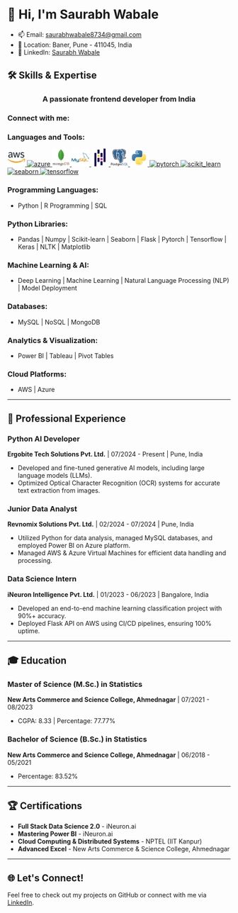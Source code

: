 # 👋 Hi, I'm Saurabh Wabale

- 📫 Email: [saurabhwabale8734@gmail.com](mailto:saurabhwabale8734@gmail.com)
- 📍 Location: Baner, Pune - 411045, India
- 🔗 LinkedIn: [Saurabh Wabale](https://www.linkedin.com/in/saurabh8734/)

## 🛠️ Skills & Expertise

<h3 align="center">A passionate frontend developer from India</h3>

<h3 align="left">Connect with me:</h3>
<p align="left">
</p>

<h3 align="left">Languages and Tools:</h3>
<p align="left"> <a href="https://aws.amazon.com" target="_blank" rel="noreferrer"> <img src="https://raw.githubusercontent.com/devicons/devicon/master/icons/amazonwebservices/amazonwebservices-original-wordmark.svg" alt="aws" width="40" height="40"/> </a> <a href="https://azure.microsoft.com/en-in/" target="_blank" rel="noreferrer"> <img src="https://www.vectorlogo.zone/logos/microsoft_azure/microsoft_azure-icon.svg" alt="azure" width="40" height="40"/> </a> <a href="https://www.mongodb.com/" target="_blank" rel="noreferrer"> <img src="https://raw.githubusercontent.com/devicons/devicon/master/icons/mongodb/mongodb-original-wordmark.svg" alt="mongodb" width="40" height="40"/> </a> <a href="https://www.mysql.com/" target="_blank" rel="noreferrer"> <img src="https://raw.githubusercontent.com/devicons/devicon/master/icons/mysql/mysql-original-wordmark.svg" alt="mysql" width="40" height="40"/> </a> <a href="https://pandas.pydata.org/" target="_blank" rel="noreferrer"> <img src="https://raw.githubusercontent.com/devicons/devicon/2ae2a900d2f041da66e950e4d48052658d850630/icons/pandas/pandas-original.svg" alt="pandas" width="40" height="40"/> </a> <a href="https://www.postgresql.org" target="_blank" rel="noreferrer"> <img src="https://raw.githubusercontent.com/devicons/devicon/master/icons/postgresql/postgresql-original-wordmark.svg" alt="postgresql" width="40" height="40"/> </a> <a href="https://www.python.org" target="_blank" rel="noreferrer"> <img src="https://raw.githubusercontent.com/devicons/devicon/master/icons/python/python-original.svg" alt="python" width="40" height="40"/> </a> <a href="https://pytorch.org/" target="_blank" rel="noreferrer"> <img src="https://www.vectorlogo.zone/logos/pytorch/pytorch-icon.svg" alt="pytorch" width="40" height="40"/> </a> <a href="https://scikit-learn.org/" target="_blank" rel="noreferrer"> <img src="https://upload.wikimedia.org/wikipedia/commons/0/05/Scikit_learn_logo_small.svg" alt="scikit_learn" width="40" height="40"/> </a> <a href="https://seaborn.pydata.org/" target="_blank" rel="noreferrer"> <img src="https://seaborn.pydata.org/_images/logo-mark-lightbg.svg" alt="seaborn" width="40" height="40"/> </a> <a href="https://www.tensorflow.org" target="_blank" rel="noreferrer"> <img src="https://www.vectorlogo.zone/logos/tensorflow/tensorflow-icon.svg" alt="tensorflow" width="40" height="40"/> </a> </p>

### Programming Languages:
- Python | R Programming | SQL

### Python Libraries:
- Pandas | Numpy | Scikit-learn | Seaborn | Flask | Pytorch | Tensorflow | Keras | NLTK | Matplotlib

### Machine Learning & AI:
- Deep Learning | Machine Learning | Natural Language Processing (NLP) | Model Deployment

### Databases:
- MySQL | NoSQL | MongoDB
  
### Analytics & Visualization:
- Power BI | Tableau | Pivot Tables

### Cloud Platforms:
- AWS | Azure

---

## 💼 Professional Experience

### Python AI Developer
**Ergobite Tech Solutions Pvt. Ltd.** | 07/2024 - Present | Pune, India
- Developed and fine-tuned generative AI models, including large language models (LLMs).
- Optimized Optical Character Recognition (OCR) systems for accurate text extraction from images.

### Junior Data Analyst
**Revnomix Solutions Pvt. Ltd.** | 02/2024 - 07/2024 | Pune, India
- Utilized Python for data analysis, managed MySQL databases, and employed Power BI on Azure platform.
- Managed AWS & Azure Virtual Machines for efficient data handling and processing.

### Data Science Intern
**iNeuron Intelligence Pvt. Ltd.** | 01/2023 - 06/2023 | Bangalore, India
- Developed an end-to-end machine learning classification project with 90%+ accuracy.
- Deployed Flask API on AWS using CI/CD pipelines, ensuring 100% uptime.

---

## 🎓 Education

### Master of Science (M.Sc.) in Statistics
**New Arts Commerce and Science College, Ahmednagar** | 07/2021 - 08/2023
- CGPA: 8.33 | Percentage: 77.77%

### Bachelor of Science (B.Sc.) in Statistics
**New Arts Commerce and Science College, Ahmednagar** | 06/2018 - 05/2021
- Percentage: 83.52%

---

## 🏆 Certifications
- **Full Stack Data Science 2.0** - iNeuron.ai
- **Mastering Power BI** - iNeuron.ai
- **Cloud Computing & Distributed Systems** - NPTEL (IIT Kanpur)
- **Advanced Excel** - New Arts Commerce & Science College, Ahmednagar
  
---

## 🌐 Let's Connect!
Feel free to check out my projects on GitHub or connect with me via [LinkedIn](https://www.linkedin.com/in/saurabh8734/).
